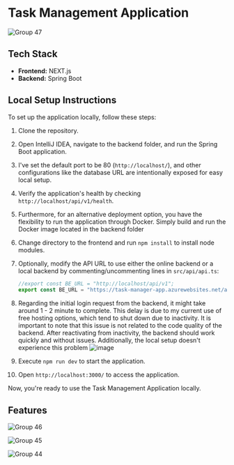 # Task Management Application
![Group 47](https://github.com/GIHAA/task-management-application/assets/86099252/320834c3-9cbf-4003-b859-f8097be3ff5d)

## Tech Stack
- **Frontend:** NEXT.js
- **Backend:** Spring Boot

## Local Setup Instructions
To set up the application locally, follow these steps:

1. Clone the repository.
2. Open IntelliJ IDEA, navigate to the backend folder, and run the Spring Boot application.
3. I've set the default port to be 80 (`http://localhost/`), and other configurations like the database URL are intentionally exposed for easy local setup.
4. Verify the application's health by checking `http://localhost/api/v1/health`.
5. Furthermore, for an alternative deployment option, you have the flexibility to run the application through Docker. Simply build and run the Docker image located in the backend folder
6. Change directory to the frontend and run `npm install` to install node modules.
7. Optionally, modify the API URL to use either the online backend or a local backend by commenting/uncommenting lines in `src/api/api.ts`:
   ```typescript
   //export const BE_URL = "http://localhost/api/v1";
   export const BE_URL = "https://task-manager-app.azurewebsites.net/api/v1";

8. Regarding the initial login request from the backend, it might take around 1 - 2 minute to complete. This delay is due to my current use of free hosting options, which tend to shut down due to inactivity. It is important to note that this issue is not related to the code quality of the backend. After reactivating from inactivity, the backend should work quickly and without issues. Additionally, the local setup doesn't experience this problem
   ![image](https://github.com/GIHAA/task-management-application/assets/86099252/96551a34-67fe-48eb-8e3f-5da719b55810)

10. Execute `npm run dev` to start the application.
11. Open `http://localhost:3000/` to access the application.

Now, you're ready to use the Task Management Application locally.

## Features
![Group 46](https://github.com/GIHAA/task-management-application/assets/86099252/7844616b-22c7-4559-930e-f4c5c3ea7115)

![Group 45](https://github.com/GIHAA/task-management-application/assets/86099252/e63116c0-595a-449a-a69e-a99e8431e456)

![Group 44](https://github.com/GIHAA/task-management-application/assets/86099252/7af2878e-98df-4fca-b787-53190f79a381)



